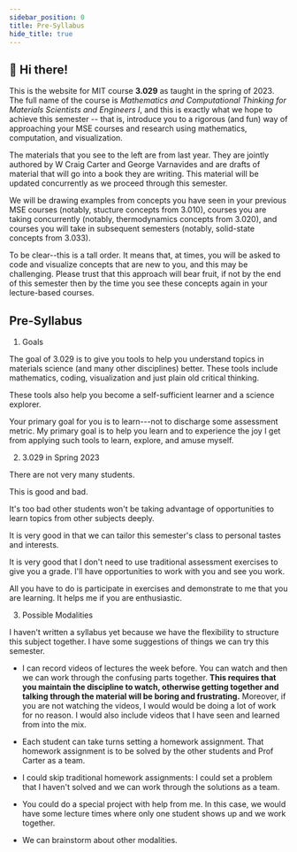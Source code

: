 ```yaml
---
sidebar_position: 0
title: Pre-Syllabus
hide_title: true
---
```


## 👋 Hi there!
  
This is the website for MIT course **3.029** as taught in the spring of 2023. The full name of the course is _Mathematics and Computational Thinking for Materials Scientists and Engineers I_, and this is exactly what we hope to achieve this semester -- that is, introduce you to a rigorous (and fun) way of approaching your MSE courses and research using mathematics, computation, and visualization.

The materials that you see to the left are from last year.
They are jointly authored by W Craig Carter and George Varnavides and
are drafts of material that will go into a book they are writing.
This material will be updated concurrently as we proceed through this semester.

We will be drawing examples from concepts you have seen in your previous MSE courses (notably, stucture concepts from 3.010), courses you are taking concurrently (notably, thermodynamics concepts from 3.020), and courses you will take in subsequent semesters (notably, solid-state concepts from 3.033).

To be clear--this is a tall order.
It means that, at times, you will be asked to code and visualize concepts that are new to you, and this may be challenging.
Please  trust that  this approach will bear fruit, if not by the end of this semester then by the time you see these concepts again in your lecture-based courses.

## Pre-Syllabus

1. Goals

The goal of 3.029 is to give you tools to help you understand topics
in materials science (and many other disciplines) better.
These tools include mathematics, coding, visualization and just plain old critical thinking.

These tools also help you become a self-sufficient learner and a science
explorer.

Your primary goal for you is to learn---not to discharge some assessment metric.
My primary goal is to help you learn and to experience the joy I get from
applying such tools to learn, explore, and amuse myself.

2. 3.029 in Spring 2023

There are not very many students.

This is good and bad.

It's too bad other students won't be taking advantage of opportunities
to learn topics from other subjects deeply.

It is very good in that we can tailor this semester's class to personal tastes
and interests.

It is very good that I don't need to use traditional assessment exercises to give you a grade.
I'll have opportunities to work with you and see you work.

All you have to do is participate in exercises and demonstrate to me that
you are learning.
It helps me if you are enthusiastic.

3. Possible Modalities

I haven't written a syllabus yet because we have the flexibility to
structure this subject together.
I have some suggestions of things we can try this semester.

* I can record videos of lectures the week before.
You can watch and then we can work through the confusing parts together.
__This requires that you maintain the discipline to watch, otherwise getting together and talking through the material will be boring and frustrating.__
Moreover, if you are not watching the videos, I would would be doing a lot of work for no reason.
I would also include videos that I have seen and learned from into the mix.

* Each student can take turns setting a homework assignment.  That homework assignment is to be solved by the other students and Prof Carter as a team.

* I could skip traditional homework assignments:  I could set a problem that I haven't solved and we can work through the solutions as a team.

* You could do a special project with help from me.  In this case, we would have some lecture times where only one student shows up and we work together.

* We can brainstorm about other modalities.




